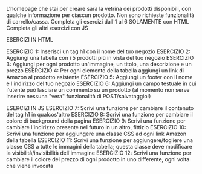 L'homepage che stai per creare sarà la vetrina dei prodotti disponibili, con qualche informazione per ciascun prodotto. 
Non sono richieste funzionalità di carrello/cassa.
Completa gli esercizi dall'1 al 6 SOLAMENTE con HTML
Completa gli altri esercizi con JS

ESERCIZI IN HTML

ESERCIZIO 1: Inserisci un tag h1 con il nome del tuo negozio
ESERCIZIO 2: Aggiungi una tabella con i 5 prodotti più in vista del tuo negozio
ESERCIZIO 3: Aggiungi per ogni prodotto un'immagine, un titolo, una descrizione e un prezzo
ESERCIZIO 4: Per ogni elemento della tabella aggiungi un link di Amazon al prodotto esistente
ESERCIZIO 5: Aggiungi un footer con il nome e l'indirizzo del tuo negozio
ESERCIZIO 6: Aggiungi un campo testuale in cui l'utente può lasciare un commento su un prodotto (al momento non serve inserire nessuna "vera" funzionalità di POST/salvataggio!)



ESERCIZI IN JS
ESERCIZIO 7: Scrivi una funzione per cambiare il contenuto del tag h1 in qualcos'altro
ESERCIZIO 8: Scrivi una funzione per cambiare il colore di background della pagina
ESERCIZIO 9: Scrivi una funzione per cambiare l'indirizzo presente nel futuro in un altro, fittizio
ESERCIZIO 10: Scrivi una funzione per aggiungere una classe CSS ad ogni link Amazon della tabella
ESERCIZIO 11: Scrivi una funzione per aggiungere/togliere una classe CSS a tutte le immagini della tabella; questa classe deve modificare la visibilità/invisibilità dell'immagine
ESERCIZIO 12: Scrivi una funzione per cambiare il colore del prezzo di ogni prodotto in uno differente, ogni volta che viene invocata


